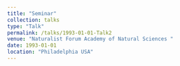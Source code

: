 ```yaml
---
title: "Seminar"
collection: talks
type: "Talk"
permalink: /talks/1993-01-01-Talk2
venue: "Naturalist Forum Academy of Natural Sciences "
date: 1993-01-01
location: "Philadelphia USA"
---
```

